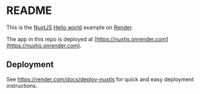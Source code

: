 # README

This is the [NuxtJS](https://nuxtjs.org/) [Hello world](https://github.com/nuxt/nuxt.js/tree/dev/examples/hello-world) example on [Render](https://render.com).

The app in this repo is deployed at [https://nuxtjs.onrender.com](https://nuxtjs.onrender.com).

## Deployment

See https://render.com/docs/deploy-nuxtjs for quick and easy deployment instructions.